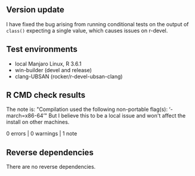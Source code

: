 ## Version update

I have fixed the bug arising from running conditional tests on the output of `class()` expecting a single value, which causes issues on r-devel.

## Test environments

* local Manjaro Linux, R 3.6.1
* win-builder (devel and release)
* clang-UBSAN (rocker/r-devel-ubsan-clang)

## R CMD check results

The note is: "Compilation used the following non-portable flag(s):
    ‘-march=x86-64’"
But I believe this to be a local issue and won't affect the install on other machines.

0 errors | 0 warnings | 1 note

## Reverse dependencies

There are no reverse dependencies.

